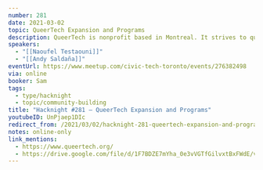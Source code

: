 ```yaml
---
number: 281
date: 2021-03-02
topic: QueerTech Expansion and Programs
description: QueerTech is nonprofit based in Montreal. It strives to queer the tech ecosystem by breaking down barriers, creating spaces, and connecting communities to support and empower LGBTQ2S+ people to thrive. Join to learn more.
speakers:
  - "[[Naoufel Testaouni]]"
  - "[[Andy Saldaña]]"
eventUrl: https://www.meetup.com/civic-tech-toronto/events/276382498
via: online
booker: Sam
tags:
  - type/hacknight
  - topic/community-building
title: "Hacknight #281 – QueerTech Expansion and Programs"
youtubeID: UnPjaep1DIc
redirect_from: /2021/03/02/hacknight-281-queertech-expansion-and-programs-with-naoufel-testaouni-andy-saldana/
notes: online-only
link_mentions:
  - https://www.queertech.org/
  - https://drive.google.com/file/d/1F7BDZE7mYha_0e3vVGTfGilvxtBxFWdE/view?usp=sharing
---
```

